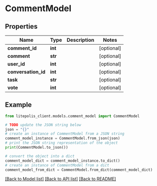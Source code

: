 # CommentModel


## Properties

Name | Type | Description | Notes
------------ | ------------- | ------------- | -------------
**comment_id** | **int** |  | [optional] 
**comment** | **str** |  | [optional] 
**user_id** | **int** |  | [optional] 
**conversation_id** | **int** |  | [optional] 
**task** | **str** |  | [optional] 
**vote** | **int** |  | [optional] 

## Example

```python
from litepolis_client.models.comment_model import CommentModel

# TODO update the JSON string below
json = "{}"
# create an instance of CommentModel from a JSON string
comment_model_instance = CommentModel.from_json(json)
# print the JSON string representation of the object
print(CommentModel.to_json())

# convert the object into a dict
comment_model_dict = comment_model_instance.to_dict()
# create an instance of CommentModel from a dict
comment_model_from_dict = CommentModel.from_dict(comment_model_dict)
```
[[Back to Model list]](../README.md#documentation-for-models) [[Back to API list]](../README.md#documentation-for-api-endpoints) [[Back to README]](../README.md)


